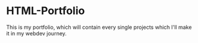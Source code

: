 # HTML-Portfolio
This is my portfolio, which will contain every single projects which I'll make it in my webdev journey.
